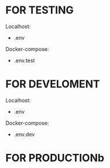 # FOR TESTING
Localhost:
  - .env

  Docker-compose:
  - .env.test

# FOR DEVELOMENT
  Localhost:
  - .env

  Docker-compose:
  - .env.dev

# FOR PRODUCTIONb